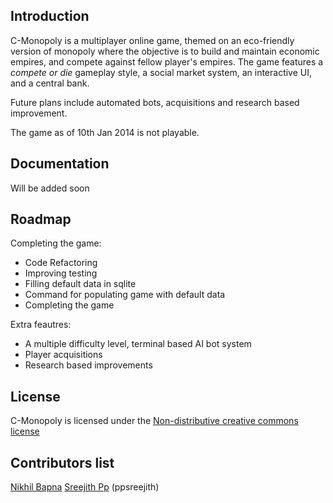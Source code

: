 ## Introduction ##
C-Monopoly is a multiplayer online game, themed on an eco-friendly version of monopoly where the objective is to build and maintain economic empires, and compete against fellow player's empires. The game features a *compete or die* gameplay style, a social market system, an interactive UI, and a central bank.

Future plans include automated bots, acquisitions and research based improvement.

The game as of 10th Jan 2014 is not playable.

## Documentation ##
Will be added soon

## Roadmap ##

Completing the game:

 - Code Refactoring
 - Improving testing
 - Filling default data in sqlite
 - Command for populating game with default data
 - Completing the game

Extra feautres:

 - A multiple difficulty level, terminal based AI bot system
 - Player acquisitions
 - Research based improvements

## License ##
C-Monopoly is licensed under the [Non-distributive creative commons license][1]

## Contributors list ##
[Nikhil Bapna][2]
[Sreejith Pp][3] (ppsreejith)


  [1]: http://creativecommons.org/licenses/by-nc-nd/4.0/legalcode
  [2]: https://plus.google.com/103663920690696894192
  [3]: http://google.com/+sreejithpp